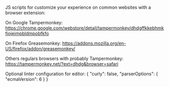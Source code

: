 JS scripts for customize your experience on common websites with a browser extension:

On Google Tampermonkey:
	https://chrome.google.com/webstore/detail/tampermonkey/dhdgffkkebhmkfjojejmpbldmpobfkfo

On Firefox Greasemonkey:
	https://addons.mozilla.org/en-US/firefox/addon/greasemonkey/

Others regulars browsers with probably Tampermonkey:
	https://tampermonkey.net/?ext=dhdg&browser=safari


Optional linter configuration for editor:
{
    "curly": false,
    "parserOptions": {
        "ecmaVersion": 6
    }
}